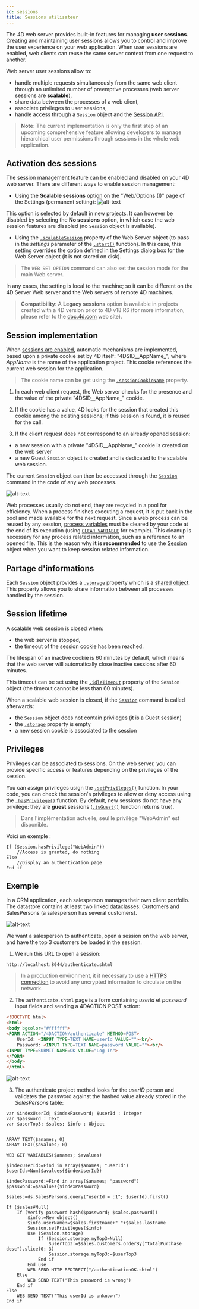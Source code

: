 ```yaml
---
id: sessions
title: Sessions utilisateur
---
```


The 4D web server provides built-in features for managing **user sessions**. Creating and maintaining user sessions allows you to control and improve the user experience on your web application. When user sessions are enabled, web clients can reuse the same server context from one request to another.

Web server user sessions allow to:

- handle multiple requests simultaneously from the same web client through an unlimited number of preemptive processes (web server sessions are **scalable**),
- share data between the processes of a web client,
- associate privileges to user sessions,
- handle access through a `Session` object and the [Session API](API/SessionClass.md).

> **Note:** The current implementation is only the first step of an upcoming comprehensive feature allowing developers to manage hierarchical user permissions through sessions in the whole web application.

## Activation des sessions

The session management feature can be enabled and disabled on your 4D web server. There are different ways to enable session management:

- Using the **Scalable sessions** option on the "Web/Options (I)" page of the Settings (permanent setting):
  ![alt-text](../assets/en/WebServer/settingsSession.png)

This option is selected by default in new projects. It can however be disabled by selecting the **No sessions** option, in which case the web session features are disabled (no `Session` object is available).

- Using the [`.scalableSession`](API/WebServerClass.md#scalablesession) property of the Web Server object (to pass in the _settings_ parameter of the [`.start()`](API/WebServerClass.md#start) function). In this case, this setting overrides the option defined in the Settings dialog box for the Web Server object (it is not stored on disk).

> The `WEB SET OPTION` command can also set the session mode for the main Web server.

In any cases, the setting is local to the machine; so it can be different on the 4D Server Web server and the Web servers of remote 4D machines.

> **Compatibility**: A **Legacy sessions** option is available in projects created with a 4D version prior to 4D v18 R6 (for more information, please refer to the [doc.4d.com](https://doc.4d.com) web site).

## Session implementation

When [sessions are enabled](#enabling-sessions), automatic mechanisms are implemented, based upon a private cookie set by 4D itself: "4DSID__AppName_", where _AppName_ is the name of the application project. This cookie references the current web session for the application.

> The cookie name can be get using the [`.sessionCookieName`](API/WebServerClass.md#sessioncookiename) property.

1. In each web client request, the Web server checks for the presence and the value of the private "4DSID__AppName_" cookie.

2. If the cookie has a value, 4D looks for the session that created this cookie among the existing sessions; if this session is found, it is reused for the call.

3. If the client request does not correspond to an already opened session:

- a new session with a private "4DSID__AppName_" cookie is created on the web server
- a new Guest `Session` object is created and is dedicated to the scalable web session.

The current `Session` object can then be accessed through the [`Session`](API/SessionClass.md#session) command in the code of any web processes.

![alt-text](../assets/en/WebServer/schemaSession.png)

Web processes usually do not end, they are recycled in a pool for efficiency. When a process finishes executing a request, it is put back in the pool and made available for the next request. Since a web process can be reused by any session, [process variables](Concepts/variables.md#process-variables) must be cleared by your code at the end of its execution (using [`CLEAR VARIABLE`](https://doc.4d.com/4dv18/help/command/en/page89.html) for example). This cleanup is necessary for any process related information, such as a reference to an opened file. This is the reason why **it is recommended** to use the [Session](API/SessionClass.md) object when you want to keep session related information.

## Partage d'informations

Each `Session` object provides a [`.storage`](API/SessionClass.md#storage) property which is a [shared object](Concepts/shared.md). This property allows you to share information between all processes handled by the session.

## Session lifetime

A scalable web session is closed when:

- the web server is stopped,
- the timeout of the session cookie has been reached.

The lifespan of an inactive cookie is 60 minutes by default, which means that the web server will automatically close inactive sessions after 60 minutes.

This timeout can be set using the [`.idleTimeout`](API/SessionClass.md#idletimeout) property of the `Session` object (the timeout cannot be less than 60 minutes).

When a scalable web session is closed, if the [`Session`](API/SessionClass.md#session) command is called afterwards:

- the `Session` object does not contain privileges (it is a Guest session)
- the [`.storage`](API/SessionClass.md#storage) property is empty
- a new session cookie is associated to the session

## Privileges

Privileges can be associated to sessions. On the web server, you can provide specific access or features depending on the privileges of the session.

You can assign privileges usign the [`.setPrivileges()`](API/SessionClass.md#setprivileges) function. In your code, you can check the session's privileges to allow or deny access using the [`.hasPrivilege()`](API/SessionClass.md#hasprivilege) function. By default, new sessions do not have any privilege: they are **guest** sessions ([`.isGuest()`](API/SessionClass.md#isguest) function returns true).

> Dans l'implémentation actuelle, seul le privilège "WebAdmin" est disponible.

Voici un exemple :

```4d
If (Session.hasPrivilege("WebAdmin"))
	//Access is granted, do nothing
Else
	//Display an authentication page
End if
```

## Exemple

In a CRM application, each salesperson manages their own client portfolio. The datastore contains at least two linked dataclasses: Customers and SalesPersons (a salesperson has several customers).

![alt-text](../assets/en/WebServer/exampleSession.png)

We want a salesperson to authenticate, open a session on the web server, and have the top 3 customers be loaded in the session.

1. We run this URL to open a session:

```
http://localhost:8044/authenticate.shtml
```

> In a production environment, it it necessary to use a [HTTPS connection](API/WebServerClass.md#httpsenabled) to avoid any uncrypted information to circulate on the network.

2. The `authenticate.shtml` page is a form containing _userId_ et _password_ input fields and sending a 4DACTION POST action:

```html
<!DOCTYPE html>
<html>
<body bgcolor="#ffffff">
<FORM ACTION="/4DACTION/authenticate" METHOD=POST>
	UserId: <INPUT TYPE=TEXT NAME=userId VALUE=""><br/>
	Password: <INPUT TYPE=TEXT NAME=password VALUE=""><br/>
<INPUT TYPE=SUBMIT NAME=OK VALUE="Log In">
</FORM>
</body>
</html>
```

![alt-text](../assets/en/WebServer/authenticate.png)

3. The authenticate project method looks for the _userID_ person and validates the password against the hashed value already stored in the _SalesPersons_ table:

```4d
var $indexUserId; $indexPassword; $userId : Integer
var $password : Text
var $userTop3; $sales; $info : Object


ARRAY TEXT($anames; 0)
ARRAY TEXT($avalues; 0)

WEB GET VARIABLES($anames; $avalues)

$indexUserId:=Find in array($anames; "userId")
$userId:=Num($avalues{$indexUserId})

$indexPassword:=Find in array($anames; "password")
$password:=$avalues{$indexPassword}

$sales:=ds.SalesPersons.query("userId = :1"; $userId).first()

If ($sales#Null)
    If (Verify password hash($password; $sales.password))
        $info:=New object()
        $info.userName:=$sales.firstname+" "+$sales.lastname
        Session.setPrivileges($info)
        Use (Session.storage)
            If (Session.storage.myTop3=Null)
                $userTop3:=$sales.customers.orderBy("totalPurchase desc").slice(0; 3)
                Session.storage.myTop3:=$userTop3
            End if
        End use
        WEB SEND HTTP REDIRECT("/authenticationOK.shtml")
    Else
        WEB SEND TEXT("This password is wrong")
    End if
Else
    WEB SEND TEXT("This userId is unknown")
End if
```

